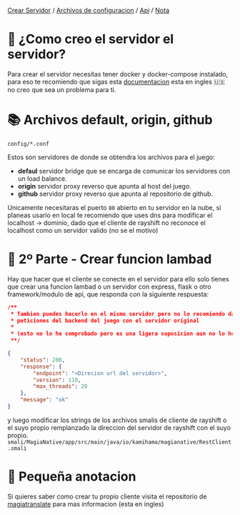 [Crear Servidor](#-¿como-creo-el-servidor-el-servidor) / [Archivos de configuracion](#-archivos-default-origin-github) / [Api](#-2º-parte---crear-funcion-lambad) / [Nota](#-pequeña-anotacion)

# 🤔 ¿Como creo el servidor el servidor?
Para crear el servidor necesitas tener docker y docker-compose instalado,
para eso te recomiendo que sigas esta [documentacion](https://docs.docker.com/desktop/windows/install/)
esta en ingles 🇺🇸 no creo que sea un problema para ti.

# 📚 Archivos default, origin, github
`config/*.conf`

Estos son servidores de donde se obtendra los archivos para el juego:
- **defaul** servidor bridge que se encarga de comunicar los servidores con un load balance.
- **origin** servidor proxy reverso que apunta al host del juego.
- **github** servidor proxy reverso que apunta al repositorio de github.

Unicamente necesitaras el puerto `80` abierto en tu servidor en la nube, si planeas usarlo en local
te recomiendo que uses dns para modificar el localhost -> dominio, dado que el cliente de rayshift no
reconoce el localhost como un servidor valido (no se el motivo)


# 📕 2º Parte - Crear funcion lambad
Hay que hacer que el cliente se conecte en el servidor para ello solo tienes que crear una 
funcion lambad o un servidor con express, flask o otro framework/modulo de api, que responda
con la siguiente respuesta:

```json
/**
 * Tambien puedes hacerlo en el mismo servidor pero no lo recomiendo dado que puede interferir ciertas 
 * peticiones del backend del juego con el servidor original 
 *
 * (esto no lo he comprobado pero es una ligera suposicion aun no lo he comprobado 😅).
 **/

{
    "status": 200,
    "response": {
        "endpoint": "<Direcion url del servidor>",
        "version": 110,
        "max_threads": 20
    },
    "message": "ok"
}
```

y luego modificar los strings de los archivos smalis de cliente de rayshift o el suyo propio
remplanzado la direccion del servidor de rayshift con el suyo propio.
`smali/MagiaNative/app/src/main/java/io/kamihama/magianative/RestClient.smali`

# 🧵 Pequeña anotacion
Si quieres saber como crear tu propio cliente visita el repositorio de [magiatranslate](https://github.com/rayshift/magiatranslate) para mas informacion (esta en ingles)
